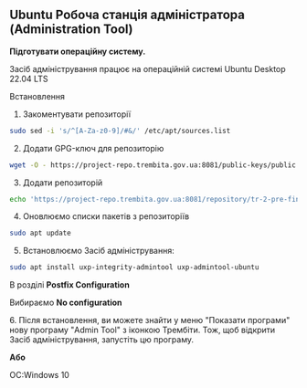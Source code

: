 ## Ubuntu Робоча станція адміністратора (Administration Tool)

**Підготувати операційну систему.**

Засіб адміністрування працює на операційній системі Ubuntu Desktop 22.04 LTS

Встановлення

1. Закоментувати репозиторії

```bash
sudo sed -i 's/^[A-Za-z0-9]/#&/' /etc/apt/sources.list
```

2. Додати GPG-ключ для репозиторію

```bash
wget -O - https://project-repo.trembita.gov.ua:8081/public-keys/public.key.txt | sudo apt-key add -
```

3. Додати репозиторій

```bash
echo 'https://project-repo.trembita.gov.ua:8081/repository/tr-2-pre-final/ jammy main' | sudo tee -a /etc/apt/sources.list
```

4. Оновлюємо списки пакетів з репозиторіїв

```bash
sudo apt update
```

5. Встановлюємо Засіб адміністрування:

```bash
sudo apt install uxp-integrity-admintool uxp-admintool-ubuntu
```

В розділі **Postfix Configuration**

Вибираємо **No configuration**

6\. Після встановлення, ви можете знайти у меню "Показати програми" нову програму "Admin Tool" з іконкою Трембіти.
Тож, щоб відкрити Засіб адміністрування, запустіть цю програму.











**Або**

ОС:Windows 10

